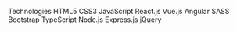 Technologies
HTML5
CSS3
JavaScript
React.js
Vue.js
Angular
SASS
Bootstrap
TypeScript
Node.js
Express.js
jQuery 
